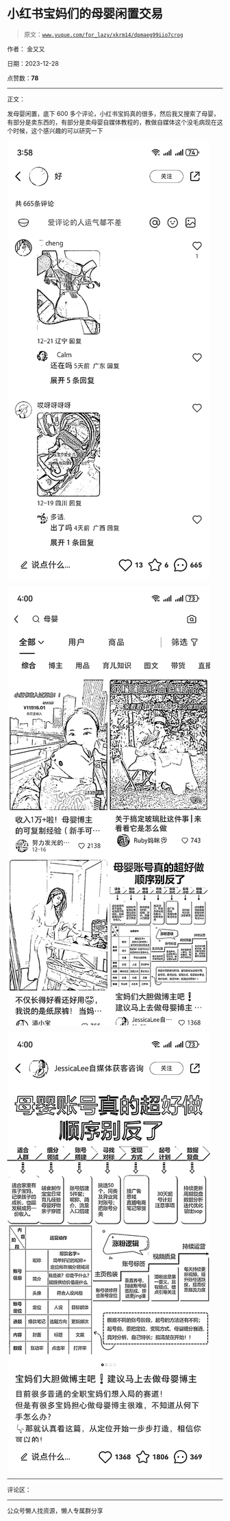 # 小红书宝妈们的母婴闲置交易

> 原文：[`www.yuque.com/for_lazy/xkrm14/dpmaeg99iio7crog`](https://www.yuque.com/for_lazy/xkrm14/dpmaeg99iio7crog)

作者： 金又又

日期：2023-12-28

点赞数：**78**

* * *

正文：

发母婴闲置，底下 600 多个评论，小红书宝妈真的很多，然后我又搜索了母婴，有部分是卖东西的，有部分是卖母婴自媒体教程的，教做自媒体这个没毛病现在这个时候，这个感兴趣的可以研究一下

![](img/b8bd26bb9faea12eea21b090c6daeb6d.png)

![](img/e279e32b4a48284bb1df86d79afd6a68.png)

![](img/45a09c54e39d0120f268273bf6df733e.png)

* * *

评论区：

* * *

公众号懒人找资源，懒人专属群分享